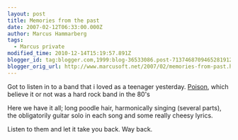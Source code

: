 ```yaml
---
layout: post
title: Memories from the past
date: 2007-02-12T06:33:00.000Z
author: Marcus Hammarberg
tags:
  - Marcus private
modified_time: 2010-12-14T15:19:57.891Z
blogger_id: tag:blogger.com,1999:blog-36533086.post-7137468709465281912
blogger_orig_url: http://www.marcusoft.net/2007/02/memories-from-past.html
---
```





Got to listen in to a band that i loved as a teenager yesterday. [Poison](http://www.poisonweb.com/thepoisonwebhtml/poison_web_all.html), which believe it or not was a hard rock band in the 80's

Here we have it all; long poodle hair, harmonically singing (several parts), the obligatorily guitar solo in each song and some really cheesy lyrics.

Listen to them and let it take you back. Way back.
